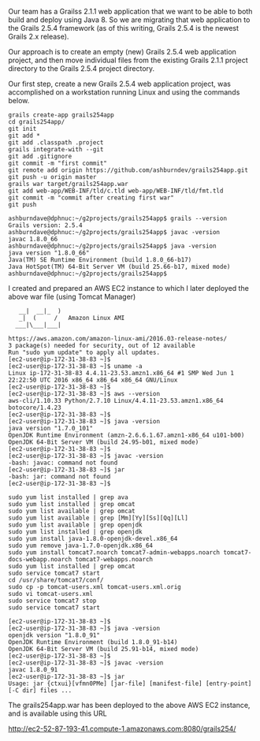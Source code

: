 Our team has a Grailss 2.1.1 web application that we want to be able to both build and deploy using Java 8.
So we are migrating that web application to the Grails 2.5.4 framework (as of this writing, Grails 2.5.4 is
the newest Grails 2.x release).

Our approach is to create an empty (new) Grails 2.5.4 web application project, and then move individual files
from the existing Grails 2.1.1 project directory to the Grails 2.5.4 project directory.

Our first step, create a new Grails 2.5.4 web application project, was accomplished on a workstation running Linux
and using the commands below.

    grails create-app grails254app
    cd grails254app/
    git init
    git add *
    git add .classpath .project 
    grails integrate-with --git
    git add .gitignore 
    git commit -m "first commit"
    git remote add origin https://github.com/ashburndev/grails254app.git
    git push -u origin master
    grails war target/grails254app.war
    git add web-app/WEB-INF/tld/c.tld web-app/WEB-INF/tld/fmt.tld 
    git commit -m "commit after creating first war"
    git push

    ashburndave@dphnuc:~/g2projects/grails254app$ grails --version
    Grails version: 2.5.4
    ashburndave@dphnuc:~/g2projects/grails254app$ javac -version
    javac 1.8.0_66
    ashburndave@dphnuc:~/g2projects/grails254app$ java -version
    java version "1.8.0_66"
    Java(TM) SE Runtime Environment (build 1.8.0_66-b17)
    Java HotSpot(TM) 64-Bit Server VM (build 25.66-b17, mixed mode)
    ashburndave@dphnuc:~/g2projects/grails254app$ 

I created and prepared an AWS EC2 instance to which I later deployed the above war file (using Tomcat Manager)


       __|  __|_  )
       _|  (     /   Amazon Linux AMI
      ___|\___|___|

    https://aws.amazon.com/amazon-linux-ami/2016.03-release-notes/
    3 package(s) needed for security, out of 12 available
    Run "sudo yum update" to apply all updates.
    [ec2-user@ip-172-31-38-83 ~]$ 
    [ec2-user@ip-172-31-38-83 ~]$ uname -a
    Linux ip-172-31-38-83 4.4.11-23.53.amzn1.x86_64 #1 SMP Wed Jun 1 22:22:50 UTC 2016 x86_64 x86_64 x86_64 GNU/Linux
    [ec2-user@ip-172-31-38-83 ~]$ 
    [ec2-user@ip-172-31-38-83 ~]$ aws --version
    aws-cli/1.10.33 Python/2.7.10 Linux/4.4.11-23.53.amzn1.x86_64 botocore/1.4.23
    [ec2-user@ip-172-31-38-83 ~]$ 
    [ec2-user@ip-172-31-38-83 ~]$ java -version
    java version "1.7.0_101"
    OpenJDK Runtime Environment (amzn-2.6.6.1.67.amzn1-x86_64 u101-b00)
    OpenJDK 64-Bit Server VM (build 24.95-b01, mixed mode)
    [ec2-user@ip-172-31-38-83 ~]$ 
    [ec2-user@ip-172-31-38-83 ~]$ javac -version
    -bash: javac: command not found
    [ec2-user@ip-172-31-38-83 ~]$ jar
    -bash: jar: command not found
    [ec2-user@ip-172-31-38-83 ~]$ 
    
    sudo yum list installed | grep ava
    sudo yum list installed | grep omcat
    sudo yum list available | grep omcat
    sudo yum list available | grep [Mm][Yy][Ss][Qq][Ll]
    sudo yum list available | grep openjdk
    sudo yum list installed | grep openjdk
    sudo yum install java-1.8.0-openjdk-devel.x86_64
    sudo yum remove java-1.7.0-openjdk.x86_64
    sudo yum install tomcat7.noarch tomcat7-admin-webapps.noarch tomcat7-docs-webapp.noarch tomcat7-webapps.noarch
    sudo yum list installed | grep omcat
    sudo service tomcat7 start
    cd /usr/share/tomcat7/conf/
    sudo cp -p tomcat-users.xml tomcat-users.xml.orig
    sudo vi tomcat-users.xml
    sudo service tomcat7 stop
    sudo service tomcat7 start
    
    [ec2-user@ip-172-31-38-83 ~]$ 
    [ec2-user@ip-172-31-38-83 ~]$ java -version
    openjdk version "1.8.0_91"
    OpenJDK Runtime Environment (build 1.8.0_91-b14)
    OpenJDK 64-Bit Server VM (build 25.91-b14, mixed mode)
    [ec2-user@ip-172-31-38-83 ~]$ 
    [ec2-user@ip-172-31-38-83 ~]$ javac -version
    javac 1.8.0_91
    [ec2-user@ip-172-31-38-83 ~]$ jar
    Usage: jar {ctxui}[vfmn0PMe] [jar-file] [manifest-file] [entry-point] [-C dir] files ...

The grails254app.war has been deployed to the above AWS EC2 instance, and is available using this URL

http://ec2-52-87-193-41.compute-1.amazonaws.com:8080/grails254/

















